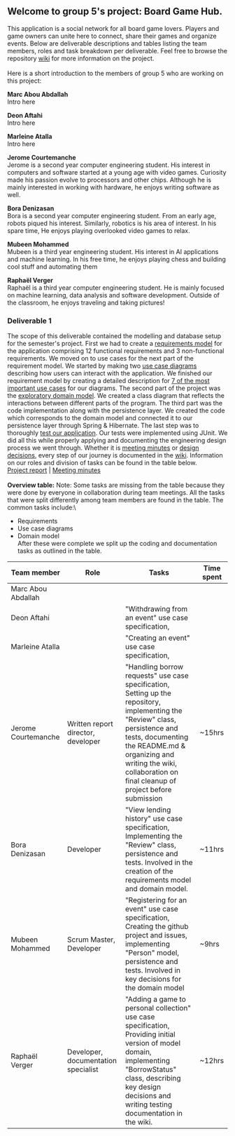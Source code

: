 ## Welcome to group 5's project: Board Game Hub.
This application is a social network for all board game lovers. Players and game owners can unite here to connect, share their games and organize events. Below are deliverable descriptions and tables listing the team members, roles and task breakdown per deliverable. Feel free to browse the repository [wiki](https://github.com/McGill-ECSE321-Winter2025/Group-5/wiki) for more information on the project.\
\
Here is a short introduction to the members of group 5 who are working on this project:

**Marc Abou Abdallah**\
Intro here

**Deon Aftahi**\
Intro here

**Marleine Atalla**\
Intro here

**Jerome Courtemanche**\
Jerome is a second year computer engineering student. His interest in computers and software started at a young age with video games. Curiosity made his passion evolve to processors and other chips. Although he is mainly interested in working with hardware, he enjoys writing software as well.

**Bora Denizasan**\
Bora is a second year computer engineering student. From an early age, robots piqued his interest. Similarly, robotics is his area of interest. In his spare time, He enjoys playing overlooked video games to relax.

**Mubeen Mohammed**\
Mubeen is a third year engineering student. His interest in AI applications and machine learning. In his free time, he enjoys playing chess and building cool stuff and automating them

**Raphaël Verger**\
Raphaël is a third year computer engineering student. He is mainly focused on machine learning, data analysis and software development. Outside of the classroom, he enjoys traveling and taking pictures!

### Deliverable 1
The scope of this deliverable contained the modelling and database setup for the semester's project. First we had to create a [requirements model](https://github.com/McGill-ECSE321-Winter2025/Group-5/wiki/Requirements) for the application comprising 12 functional requirements and 3 non-functional requirements. We moved on to use cases for the next part of the requirement model. We started by making two [use case diagrams](https://github.com/McGill-ECSE321-Winter2025/Group-5/wiki/Use-Case-Diagrams) describing how users can interact with the application. We finished our requirement model by creating a detailed description for [7 of the most important use cases](https://github.com/McGill-ECSE321-Winter2025/Group-5/wiki/Use-Cases) for our diagrams. The second part of the project was the [exploratory domain model](https://github.com/McGill-ECSE321-Winter2025/Group-5/wiki/Class-Diagram). We created a class diagram that reflects the interactions between different parts of the program. The third part was the code implementation along with the persistence layer. We created the code which corresponds to the domain model and connected it to our persistence layer through Spring & Hibernate. The last step was to thoroughly [test our application](https://github.com/McGill-ECSE321-Winter2025/Group-5/wiki/Testing-Documentation). Our tests were implemented using JUnit. We did all this while properly applying and documenting the engineering design process we went through. Whether it is [meeting minutes](https://github.com/McGill-ECSE321-Winter2025/Group-5/wiki/Meeting-minutes) or [design decisions](https://github.com/McGill-ECSE321-Winter2025/Group-5/wiki/Project-Report), every step of our journey is documented in the [wiki](https://github.com/McGill-ECSE321-Winter2025/Group-5/wiki). Information on our roles and division of tasks can be found in the table below.\
[Project report](https://github.com/McGill-ECSE321-Winter2025/Group-5/wiki/Project-Report)  |  [Meeting minutes](https://github.com/McGill-ECSE321-Winter2025/Group-5/wiki/Meeting-minutes)\
\
**Overview table:**
Note: Some tasks are missing from the table because they were done by everyone in collaboration during team meetings. All the tasks that were split differently among team members are found in the table. The common tasks include:\
* Requirements
* Use case diagrams
* Domain model\
After these were complete we split up the coding and documentation tasks as outlined in the table.

|Team member|Role|Tasks|Time spent|
| --- | --- | --- | --- |
|Marc Abou Abdallah||||
|Deon Aftahi||"Withdrawing from an event" use case specification, ||
|Marleine Atalla||"Creating an event" use case specification, ||
|Jerome Courtemanche|Written report director, developer|"Handling borrow requests" use case specification, Setting up the repository, implementing the "Review" class, persistence and tests, documenting the README.md & organizing and writing the wiki, collaboration on final cleanup of project before submission|~15hrs|
|Bora Denizasan|Developer|"View lending history" use case specification, Implementing the "Review" class, persistence and tests. Involved in the creation of the requirements model and domain model.|~11hrs|
|Mubeen Mohammed|Scrum Master, Developer|"Registering for an event" use case specification, Creating the github project and issues, implementing "Person" model, persistence and tests. Involved in key decisions for the domain model|~9hrs|
|Raphaël Verger|Developer, documentation specialist|"Adding a game to personal collection" use case specification,  Providing initial version of model domain, implementing "BorrowStatus" class, describing key design decisions and writing testing documentation in the wiki.|~12hrs|
